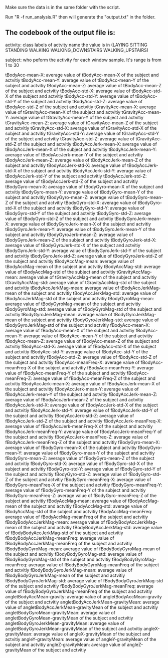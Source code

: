 Make sure the data is in the same folder with the script.

Run "R -f run_analysis.R" then will generate the "output.txt" in the folder.

The codebook of the output file is:
----------------------
 activity: class labels of actvity name the value is in (LAYING SITTING STANDING WALKING WALKING_DOWNSTAIRS WALKING_UPSTAIRS)
 
 subject: who peform the activity for each window sample. It's range is from 1 to 30
 
 tBodyAcc-mean-X: average value of tBodyAcc-mean-X of the subject and actvitiy 
 tBodyAcc-mean-Y: average value of tBodyAcc-mean-Y of the subject and actvitiy 
 tBodyAcc-mean-Z: average value of tBodyAcc-mean-Z of the subject and actvitiy 
 tBodyAcc-std-X: average value of tBodyAcc-std-X of the subject and actvitiy 
 tBodyAcc-std-Y: average value of tBodyAcc-std-Y of the subject and actvitiy 
 tBodyAcc-std-Z: average value of tBodyAcc-std-Z of the subject and actvitiy 
 tGravityAcc-mean-X: average value of tGravityAcc-mean-X of the subject and actvitiy 
 tGravityAcc-mean-Y: average value of tGravityAcc-mean-Y of the subject and actvitiy 
 tGravityAcc-mean-Z: average value of tGravityAcc-mean-Z of the subject and actvitiy 
 tGravityAcc-std-X: average value of tGravityAcc-std-X of the subject and actvitiy 
 tGravityAcc-std-Y: average value of tGravityAcc-std-Y of the subject and actvitiy 
 tGravityAcc-std-Z: average value of tGravityAcc-std-Z of the subject and actvitiy 
 tBodyAccJerk-mean-X: average value of tBodyAccJerk-mean-X of the subject and actvitiy 
 tBodyAccJerk-mean-Y: average value of tBodyAccJerk-mean-Y of the subject and actvitiy 
 tBodyAccJerk-mean-Z: average value of tBodyAccJerk-mean-Z of the subject and actvitiy 
 tBodyAccJerk-std-X: average value of tBodyAccJerk-std-X of the subject and actvitiy 
 tBodyAccJerk-std-Y: average value of tBodyAccJerk-std-Y of the subject and actvitiy 
 tBodyAccJerk-std-Z: average value of tBodyAccJerk-std-Z of the subject and actvitiy 
 tBodyGyro-mean-X: average value of tBodyGyro-mean-X of the subject and actvitiy 
 tBodyGyro-mean-Y: average value of tBodyGyro-mean-Y of the subject and actvitiy 
 tBodyGyro-mean-Z: average value of tBodyGyro-mean-Z of the subject and actvitiy 
 tBodyGyro-std-X: average value of tBodyGyro-std-X of the subject and actvitiy 
 tBodyGyro-std-Y: average value of tBodyGyro-std-Y of the subject and actvitiy 
 tBodyGyro-std-Z: average value of tBodyGyro-std-Z of the subject and actvitiy 
 tBodyGyroJerk-mean-X: average value of tBodyGyroJerk-mean-X of the subject and actvitiy 
 tBodyGyroJerk-mean-Y: average value of tBodyGyroJerk-mean-Y of the subject and actvitiy 
 tBodyGyroJerk-mean-Z: average value of tBodyGyroJerk-mean-Z of the subject and actvitiy 
 tBodyGyroJerk-std-X: average value of tBodyGyroJerk-std-X of the subject and actvitiy 
 tBodyGyroJerk-std-Y: average value of tBodyGyroJerk-std-Y of the subject and actvitiy 
 tBodyGyroJerk-std-Z: average value of tBodyGyroJerk-std-Z of the subject and actvitiy 
 tBodyAccMag-mean: average value of tBodyAccMag-mean of the subject and actvitiy 
 tBodyAccMag-std: average value of tBodyAccMag-std of the subject and actvitiy 
 tGravityAccMag-mean: average value of tGravityAccMag-mean of the subject and actvitiy 
 tGravityAccMag-std: average value of tGravityAccMag-std of the subject and actvitiy 
 tBodyAccJerkMag-mean: average value of tBodyAccJerkMag-mean of the subject and actvitiy 
 tBodyAccJerkMag-std: average value of tBodyAccJerkMag-std of the subject and actvitiy 
 tBodyGyroMag-mean: average value of tBodyGyroMag-mean of the subject and actvitiy 
 tBodyGyroMag-std: average value of tBodyGyroMag-std of the subject and actvitiy 
 tBodyGyroJerkMag-mean: average value of tBodyGyroJerkMag-mean of the subject and actvitiy 
 tBodyGyroJerkMag-std: average value of tBodyGyroJerkMag-std of the subject and actvitiy 
 fBodyAcc-mean-X: average value of fBodyAcc-mean-X of the subject and actvitiy 
 fBodyAcc-mean-Y: average value of fBodyAcc-mean-Y of the subject and actvitiy 
 fBodyAcc-mean-Z: average value of fBodyAcc-mean-Z of the subject and actvitiy 
 fBodyAcc-std-X: average value of fBodyAcc-std-X of the subject and actvitiy 
 fBodyAcc-std-Y: average value of fBodyAcc-std-Y of the subject and actvitiy 
 fBodyAcc-std-Z: average value of fBodyAcc-std-Z of the subject and actvitiy 
 fBodyAcc-meanFreq-X: average value of fBodyAcc-meanFreq-X of the subject and actvitiy 
 fBodyAcc-meanFreq-Y: average value of fBodyAcc-meanFreq-Y of the subject and actvitiy 
 fBodyAcc-meanFreq-Z: average value of fBodyAcc-meanFreq-Z of the subject and actvitiy 
 fBodyAccJerk-mean-X: average value of fBodyAccJerk-mean-X of the subject and actvitiy 
 fBodyAccJerk-mean-Y: average value of fBodyAccJerk-mean-Y of the subject and actvitiy 
 fBodyAccJerk-mean-Z: average value of fBodyAccJerk-mean-Z of the subject and actvitiy 
 fBodyAccJerk-std-X: average value of fBodyAccJerk-std-X of the subject and actvitiy 
 fBodyAccJerk-std-Y: average value of fBodyAccJerk-std-Y of the subject and actvitiy 
 fBodyAccJerk-std-Z: average value of fBodyAccJerk-std-Z of the subject and actvitiy 
 fBodyAccJerk-meanFreq-X: average value of fBodyAccJerk-meanFreq-X of the subject and actvitiy 
 fBodyAccJerk-meanFreq-Y: average value of fBodyAccJerk-meanFreq-Y of the subject and actvitiy 
 fBodyAccJerk-meanFreq-Z: average value of fBodyAccJerk-meanFreq-Z of the subject and actvitiy 
 fBodyGyro-mean-X: average value of fBodyGyro-mean-X of the subject and actvitiy 
 fBodyGyro-mean-Y: average value of fBodyGyro-mean-Y of the subject and actvitiy 
 fBodyGyro-mean-Z: average value of fBodyGyro-mean-Z of the subject and actvitiy 
 fBodyGyro-std-X: average value of fBodyGyro-std-X of the subject and actvitiy 
 fBodyGyro-std-Y: average value of fBodyGyro-std-Y of the subject and actvitiy 
 fBodyGyro-std-Z: average value of fBodyGyro-std-Z of the subject and actvitiy 
 fBodyGyro-meanFreq-X: average value of fBodyGyro-meanFreq-X of the subject and actvitiy 
 fBodyGyro-meanFreq-Y: average value of fBodyGyro-meanFreq-Y of the subject and actvitiy 
 fBodyGyro-meanFreq-Z: average value of fBodyGyro-meanFreq-Z of the subject and actvitiy 
 fBodyAccMag-mean: average value of fBodyAccMag-mean of the subject and actvitiy 
 fBodyAccMag-std: average value of fBodyAccMag-std of the subject and actvitiy 
 fBodyAccMag-meanFreq: average value of fBodyAccMag-meanFreq of the subject and actvitiy 
 fBodyBodyAccJerkMag-mean: average value of fBodyBodyAccJerkMag-mean of the subject and actvitiy 
 fBodyBodyAccJerkMag-std: average value of fBodyBodyAccJerkMag-std of the subject and actvitiy 
 fBodyBodyAccJerkMag-meanFreq: average value of fBodyBodyAccJerkMag-meanFreq of the subject and actvitiy 
 fBodyBodyGyroMag-mean: average value of fBodyBodyGyroMag-mean of the subject and actvitiy 
 fBodyBodyGyroMag-std: average value of fBodyBodyGyroMag-std of the subject and actvitiy 
 fBodyBodyGyroMag-meanFreq: average value of fBodyBodyGyroMag-meanFreq of the subject and actvitiy 
 fBodyBodyGyroJerkMag-mean: average value of fBodyBodyGyroJerkMag-mean of the subject and actvitiy 
 fBodyBodyGyroJerkMag-std: average value of fBodyBodyGyroJerkMag-std of the subject and actvitiy 
 fBodyBodyGyroJerkMag-meanFreq: average value of fBodyBodyGyroJerkMag-meanFreq of the subject and actvitiy 
 angletBodyAccMean-gravity: average value of angletBodyAccMean-gravity of the subject and actvitiy 
 angletBodyAccJerkMean-gravityMean: average value of angletBodyAccJerkMean-gravityMean of the subject and actvitiy 
 angletBodyGyroMean-gravityMean: average value of angletBodyGyroMean-gravityMean of the subject and actvitiy 
 angletBodyGyroJerkMean-gravityMean: average value of angletBodyGyroJerkMean-gravityMean of the subject and actvitiy 
 angleX-gravityMean: average value of angleX-gravityMean of the subject and actvitiy 
 angleY-gravityMean: average value of angleY-gravityMean of the subject and actvitiy 
 angleZ-gravityMean: average value of angleZ-gravityMean of the subject and actvitiy 
